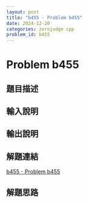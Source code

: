 ```yaml
---
layout: post
title: "b455 - Problem b455"
date: 2024-12-20
categories: zerojudge cpp
problem_id: b455
---
```


# Problem b455

## 題目描述



## 輸入說明



## 輸出說明



## 解題連結

[b455 - Problem b455](https://zerojudge.tw/ShowProblem?problemid=b455)

## 解題思路

